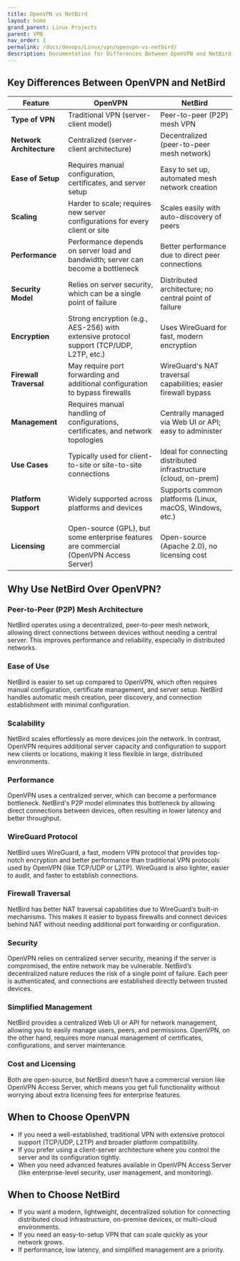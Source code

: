 ```yaml
---
title: OpenVPN vs NetBird
layout: home
grand_parent: Linux Projects
parent: VPN
nav_order: 1
permalink: /docs/devops/Linux/vpn/openvpn-vs-netbird/
description: Documentation for Differences Between OpenVPN and NetBird.
---
```



## Key Differences Between OpenVPN and NetBird

| Feature              | OpenVPN | NetBird |
|----------------------|---------|---------|
| **Type of VPN** | Traditional VPN (server-client model) | Peer-to-peer (P2P) mesh VPN |
| **Network Architecture** | Centralized (server-client architecture) | Decentralized (peer-to-peer mesh network) |
| **Ease of Setup** | Requires manual configuration, certificates, and server setup | Easy to set up, automated mesh network creation |
| **Scaling** | Harder to scale; requires new server configurations for every client or site | Scales easily with auto-discovery of peers |
| **Performance** | Performance depends on server load and bandwidth; server can become a bottleneck | Better performance due to direct peer connections |
| **Security Model** | Relies on server security, which can be a single point of failure | Distributed architecture; no central point of failure |
| **Encryption** | Strong encryption (e.g., AES-256) with extensive protocol support (TCP/UDP, L2TP, etc.) | Uses WireGuard for fast, modern encryption |
| **Firewall Traversal** | May require port forwarding and additional configuration to bypass firewalls | WireGuard's NAT traversal capabilities; easier firewall bypass |
| **Management** | Requires manual handling of configurations, certificates, and network topologies | Centrally managed via Web UI or API; easy to administer |
| **Use Cases** | Typically used for client-to-site or site-to-site connections | Ideal for connecting distributed infrastructure (cloud, on-prem) |
| **Platform Support** | Widely supported across platforms and devices | Supports common platforms (Linux, macOS, Windows, etc.) |
| **Licensing** | Open-source (GPL), but some enterprise features are commercial (OpenVPN Access Server) | Open-source (Apache 2.0), no licensing cost |

## Why Use NetBird Over OpenVPN?

### Peer-to-Peer (P2P) Mesh Architecture
NetBird operates using a decentralized, peer-to-peer mesh network, allowing direct connections between devices without needing a central server. This improves performance and reliability, especially in distributed networks.

### Ease of Use
NetBird is easier to set up compared to OpenVPN, which often requires manual configuration, certificate management, and server setup. NetBird handles automatic mesh creation, peer discovery, and connection establishment with minimal configuration.

### Scalability
NetBird scales effortlessly as more devices join the network. In contrast, OpenVPN requires additional server capacity and configuration to support new clients or locations, making it less flexible in large, distributed environments.

### Performance
OpenVPN uses a centralized server, which can become a performance bottleneck. NetBird's P2P model eliminates this bottleneck by allowing direct connections between devices, often resulting in lower latency and better throughput.

### WireGuard Protocol
NetBird uses WireGuard, a fast, modern VPN protocol that provides top-notch encryption and better performance than traditional VPN protocols used by OpenVPN (like TCP/UDP or L2TP). WireGuard is also lighter, easier to audit, and faster to establish connections.

### Firewall Traversal
NetBird has better NAT traversal capabilities due to WireGuard’s built-in mechanisms. This makes it easier to bypass firewalls and connect devices behind NAT without needing additional port forwarding or configuration.

### Security
OpenVPN relies on centralized server security, meaning if the server is compromised, the entire network may be vulnerable. NetBird’s decentralized nature reduces the risk of a single point of failure. Each peer is authenticated, and connections are established directly between trusted devices.

### Simplified Management
NetBird provides a centralized Web UI or API for network management, allowing you to easily manage users, peers, and permissions. OpenVPN, on the other hand, requires more manual management of certificates, configurations, and server maintenance.

### Cost and Licensing
Both are open-source, but NetBird doesn’t have a commercial version like OpenVPN Access Server, which means you get full functionality without worrying about extra licensing fees for enterprise features.

## When to Choose OpenVPN
- If you need a well-established, traditional VPN with extensive protocol support (TCP/UDP, L2TP) and broader platform compatibility.
- If you prefer using a client-server architecture where you control the server and its configuration tightly.
- When you need advanced features available in OpenVPN Access Server (like enterprise-level security, user management, and monitoring).

## When to Choose NetBird
- If you want a modern, lightweight, decentralized solution for connecting distributed cloud infrastructure, on-premise devices, or multi-cloud environments.
- If you need an easy-to-setup VPN that can scale quickly as your network grows.
- If performance, low latency, and simplified management are a priority.
